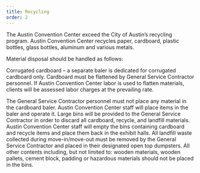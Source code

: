 ```yaml
---
title: Recycling
order: 2
---
```


The Austin Convention Center exceed the City of Austin’s recycling program. Austin Convention Center recycles paper, cardboard, plastic bottles, glass bottles, aluminum and various metals. 

Material disposal should be handled as follows:

Corrugated cardboard – a separate baler is dedicated for corrugated cardboard only. Cardboard must be flattened by General Service Contractor personnel. If Austin Convention Center labor is used to flatten materials, clients will be assessed labor charges at the prevailing rate.
					
The General Service Contractor personnel must not place any material in the cardboard baler. Austin Convention Center staff will place items in the baler and operate it. Large bins will be provided to the General Service Contractor in order to discard all cardboard, recycle, and landfill materials. Austin Convention Center staff will empty the bins containing cardboard and recycle items and place them back in the exhibit halls. All landfill waste collected during move-in/move-out must be removed by the General Service Contractor and placed in their designated open top dumpsters. All other contents including, but not limited to: wooden materials, wooden pallets, cement block, padding or hazardous materials should not be placed in the bins.

